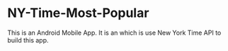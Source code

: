 # NY-Time-Most-Popular
This is an Android Mobile App. It is an which is use New York Time API to build this app.
